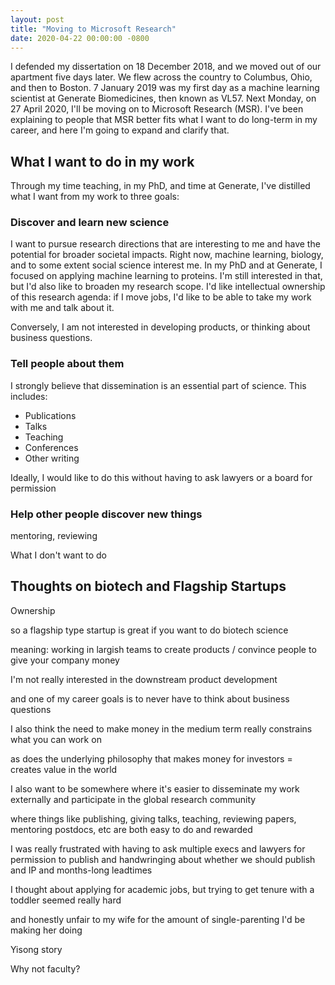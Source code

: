 ```yaml
---
layout: post
title: "Moving to Microsoft Research"
date: 2020-04-22 00:00:00 -0800
---
```


I defended my dissertation on 18 December 2018, and we moved out of our apartment five days later. We flew across the country to Columbus, Ohio, and then to Boston. 7 January 2019 was my first day as a machine learning scientist at Generate Biomedicines, then known as VL57. Next Monday, on 27 April 2020, I'll be moving on to Microsoft Research (MSR). I've been explaining to people that MSR better fits what I want to do long-term in my career, and here I'm going to expand and clarify that. 

## What I want to do in my work

Through my time teaching, in my PhD, and time at Generate, I've distilled what I want from my work to three goals: 

### Discover and learn new science

I want to pursue research directions that are interesting to me and have the potential for broader societal impacts. Right now, machine learning, biology, and to some extent social science interest me. In my PhD and at Generate, I focused on applying machine learning to proteins. I'm still interested in that, but I'd also like to broaden my research scope. I'd like intellectual ownership of this research agenda: if I move jobs, I'd like to be able to take my work with me and talk about it.

Conversely, I am not interested in developing products,  or thinking about business questions. 

### Tell people about them

I strongly believe that dissemination is an essential part of science. This includes: 

- Publications
- Talks
- Teaching
- Conferences
- Other writing

Ideally, I would like to do this without having to ask lawyers or a board for permission

### Help other people discover new things 

mentoring, reviewing

What I don't want to do

## Thoughts on biotech and Flagship Startups

Ownership

so a flagship type startup is great if you want to do biotech science

meaning: working in largish teams to create products / convince people to give your company money

I'm not really interested in the downstream product development

and one of my career goals is to never have to think about business questions

I also think the need to make money in the medium term really constrains what you can work on

as does the underlying philosophy that makes money for investors = creates value in the world

I also want to be somewhere where it's easier to disseminate my work externally and participate in the global research community

where things like publishing, giving talks, teaching, reviewing papers, mentoring postdocs, etc are both easy to do and rewarded

I was really frustrated with having to ask multiple execs and lawyers for permission to publish and handwringing about whether we should publish and IP and months-long leadtimes

I thought about applying for academic jobs, but trying to get tenure with a toddler seemed really hard

and honestly unfair to my wife for the amount of single-parenting I'd be making her doing

Yisong story

Why not faculty?